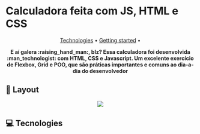 # Calculadora feita com JS, HTML e CSS

<p align="center">
 <a href="#technologies">Technologies</a> • 
 <a href="#started">Getting started</a> • 
</p>

<p align="center">
    <b>E aí galera :raising_hand_man:, blz? Essa calculadora foi desenvolvida :man_technologist: com HTML, CSS e Javascript. Um excelente exercício de Flexbox, Grid e POO, que são práticas importantes e comuns ao dia-a-dia do desenvolvedor </b>
</p>

<h2 id="layout">🎨 Layout</h2>
 
</p>
<p align="center">
    <img src="https://github.com/user-attachments/assets/d69b401e-b2a5-4919-9abf-4f93808f9cf4">
</p>

<h2 id="technologies">💻 Tecnologies</h2>
